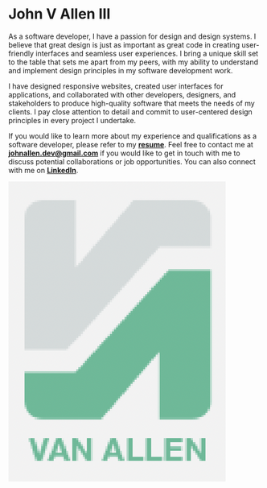 # John V Allen III

As a software developer, I have a passion for design and design systems. I believe that great design is just as important as great code in creating user-friendly interfaces and seamless user experiences. I bring a unique skill set to the table that sets me apart from my peers, with my ability to understand and implement design principles in my software development work.

I have designed responsive websites, created user interfaces for applications, and collaborated with other developers, designers, and stakeholders to produce high-quality software that meets the needs of my clients. I pay close attention to detail and commit to user-centered design principles in every project I undertake.

If you would like to learn more about my experience and qualifications as a software developer, please refer to my **<a href="https://raw.githubusercontent.com/JxhnAllen/JxhnAllen.github.io/88e9bf3ec8d3927ce2910309b15ba0890c1f2b41/Allen-John-V-resume-2023.pdf" download>resume</a>**. Feel free to contact me at **johnallen.dev@gmail.com** if you would like to get in touch with me to discuss potential collaborations or job opportunities. You can also connect with me on **[LinkedIn](https://www.linkedin.com/in/johnvalleniii/)**.

![logo](/assets/img/logo.png)